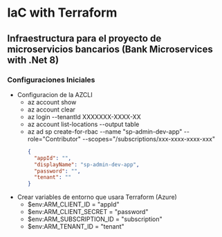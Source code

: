 # IaC with Terraform
## Infraestructura para el proyecto de microservicios bancarios (Bank Microservices with .Net 8)

### Configuraciones Iniciales
- Configuracion de la AZCLI
  - az account show
  - az account clear
  - az login --tenantId XXXXXXX-XXXX-XX
  - az account list-locations --output table
  - az ad sp create-for-rbac --name "sp-admin-dev-app" --role="Contributor" --scopes="/subscriptions/xxx-xxxx-xxxx-xxx"
    ```json
    {
      "appId": "",
      "displayName": "sp-admin-dev-app",
      "password": "",
      "tenant": ""
    }
    ```
- Crear variables de entorno que usara Terraform (Azure)
  - $env:ARM_CLIENT_ID = "appId"
  - $env:ARM_CLIENT_SECRET = "password"
  - $env:ARM_SUBSCRIPTION_ID = "subscription"
  - $env:ARM_TENANT_ID = "tenant"
  
